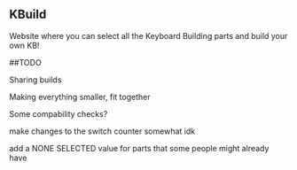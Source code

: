 ## KBuild

Website where you can select all the Keyboard Building parts and build your own KB!

##TODO

Sharing builds

Making everything smaller, fit together

Some compability checks?

make changes to the switch counter somewhat idk

add a NONE SELECTED value for parts that some people might already have